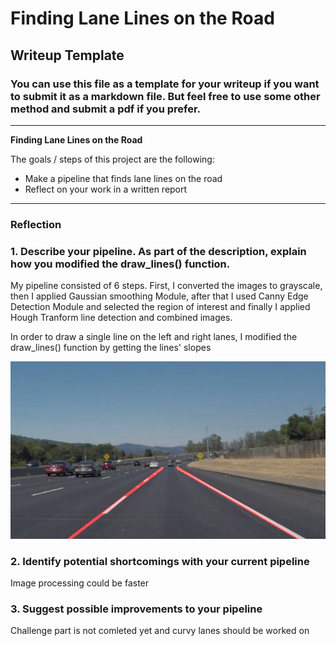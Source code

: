 # **Finding Lane Lines on the Road** 

## Writeup Template

### You can use this file as a template for your writeup if you want to submit it as a markdown file. But feel free to use some other method and submit a pdf if you prefer.

---

**Finding Lane Lines on the Road**

The goals / steps of this project are the following:
* Make a pipeline that finds lane lines on the road
* Reflect on your work in a written report


[//]: # (Image References)

[image1]: ./\test_images_output/solidWhiteCurve.jpg "solidWhiteCurve"
[image2]: ./\test_images_output/solidWhiteRight.jpg "solidWhiteRight"
[image3]: ./\test_images_output/solidYellowCurve.jpg "solidYellowCurve"
[image4]: ./\test_images_output/solidYellowCurve2.jpg "solidYellowCurve2"
[image5]: ./\test_images_output/solidYellowLeft.jpg "solidYellowLeft"
[image6]: ./\test_images_output/whiteCarLaneSwitch.jpg "whiteCarLaneSwitch"

---

### Reflection

### 1. Describe your pipeline. As part of the description, explain how you modified the draw_lines() function.

My pipeline consisted of 6 steps. First, I converted the images to grayscale, then I applied Gaussian smoothing Module, after that I used Canny Edge Detection Module and selected the region of interest and finally I applied Hough Tranform line detection and combined images.

In order to draw a single line on the left and right lanes, I modified the draw_lines() function by getting the lines' slopes

![alt text][image1]


### 2. Identify potential shortcomings with your current pipeline


Image processing could be faster


### 3. Suggest possible improvements to your pipeline

Challenge part is not comleted yet and curvy lanes should be worked on
